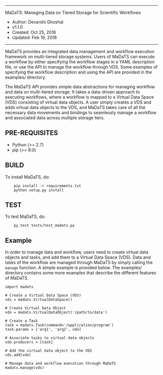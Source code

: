 **************************************************************************
MaDaTS: Managing Data on Tiered Storage for Scientific Workflows

* Author: Devarshi Ghoshal
* v1.1.0
* Created: Oct 25, 2016
* Updated: Feb 19, 2018
**************************************************************************

MaDaTS provides an integrated data management and workflow execution
framework on multi-tiered storage systems. Users of MaDaTS can execute
a workflow by either specifying the workflow stages in a YAML description
file, or use the API to manage the workflow through VDS. Some examples of
specifying the workflow description and using the API are provided in the
examples/ directory.

The MaDaTS API provides simple data abstractions for managing workflow and
data on multi-tiered storage. It takes a data-driven approach to executing
workflows, where a workflow is mapped to a Virtual Data Space (VDS) consisting
of virtual data objects. A user simply creates a VDS and adds virtual data
objects to the VDS, and MaDaTS takes care of all the necessary data movements
and bindings to seamlessly manage a workflow and associated data across multiple
storage tiers.  

PRE-REQUISITES
--------------
* Python (>= 2.7)
* pip (>= 9.0)

BUILD
-----
To install MaDaTS, do:

        pip install -r requirements.txt
        python setup.py install

TEST
-----
To test MaDaTS, do:

        py.test tests/test_madats.py


Example
-------
In order to manage data and workflow, users need to create virtual data objects
and tasks, and add them to a Virtual Data Space (VDS). Data and tasks of the
workflow are managed through MaDaTS by simply calling the `manage` function.
A simple example is provided below. The examples/ directory contains some more
examples that describe the different features of MaDaTS.

	import madats
	
	# Create a Virtual Data Space (VDS)
	vds = madats.VirtualDataSpace()

	# Create Virtual Data Object
	vdo = madats.VirtualDataObject('/path/to/data')

	# Create a Task
	task = madats.Task(command='/application/program')
	task.params = ['arg1', 'arg2', vdo]

	# Associate tasks to virtual data objects
	vdo.producers = [task]

	# Add the virtual data object to the VDS
	vds.add(vdo)

	# Manage data and workflow execution through MaDaTS
	madats.manage(vds)
